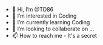 - 👋 Hi, I’m @TD86
- 👀 I’m interested in Coding
- 🌱 I’m currently learning Coding
- 💞️ I’m looking to collaborate on ...
- 📫 How to reach me - It's a secret

<!---
TD86/TD86 is a ✨ special ✨ repository because its `README.md` (this file) appears on your GitHub profile.
You can click the Preview link to take a look at your changes.
--->
